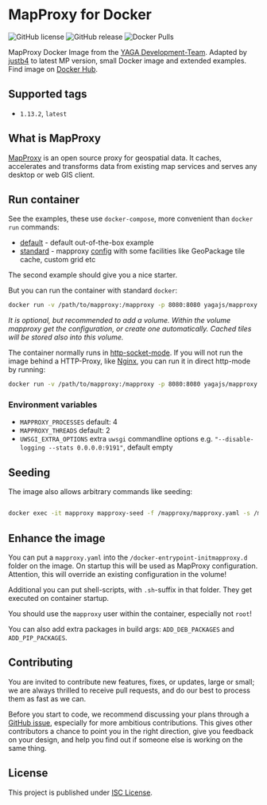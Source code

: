 # MapProxy for Docker

![GitHub license](https://img.shields.io/github/license/justb4/docker-mapproxy)
![GitHub release](https://img.shields.io/github/release/justb4/docker-mapproxy.svg)
![Docker Pulls](https://img.shields.io/docker/pulls/justb4/mapproxy.svg)

MapProxy Docker Image from the [YAGA Development-Team](https://yagajs.org).
Adapted by [justb4](https://github.com/justb4) to latest MP version, small Docker image and extended examples.
Find image on [Docker Hub](https://hub.docker.com/repository/docker/justb4/mapproxy).

## Supported tags

* `1.13.2`, `latest`

## What is MapProxy

[MapProxy](https://mapproxy.org/) is an open source proxy for geospatial data. It caches, accelerates and transforms
data from existing map services and serves any desktop or web GIS client.

## Run container

See the examples, these use `docker-compose`, more convenient than `docker run` commands:

* [default](examples/default) - default out-of-the-box example
* [standard](examples/standard) - mapproxy [config](examples/standard/config/mapproxy.yaml) with some facilities like GeoPackage tile cache, custom grid etc

The second example should give you a nice starter.

But you can run the container with standard `docker`:

```bash
docker run -v /path/to/mapproxy:/mapproxy -p 8080:8080 yagajs/mapproxy
```

*It is optional, but recommended to add a volume. Within the volume mapproxy get the configuration, or create one
automatically. Cached tiles will be stored also into this volume.*

The container normally runs in [http-socket-mode](http://uwsgi-docs.readthedocs.io/en/latest/HTTP.html). If you will not
run the image behind a HTTP-Proxy, like [Nginx](http://nginx.org/), you can run it in direct http-mode by running:

```bash
docker run -v /path/to/mapproxy:/mapproxy -p 8080:8080 yagajs/mapproxy mapproxy http
```

### Environment variables

* `MAPPROXY_PROCESSES` default: 4
* `MAPPROXY_THREADS` default: 2
* `UWSGI_EXTRA_OPTIONS` extra `uwsgi` commandline options e.g. `"--disable-logging --stats 0.0.0.0:9191"`, default empty

## Seeding

The image also allows arbitrary commands like seeding:

```bash 

docker exec -it mapproxy mapproxy-seed -f /mapproxy/mapproxy.yaml -s /mapproxy/seed.yaml --seed myseed1

```

## Enhance the image

You can put a `mapproxy.yaml` into the `/docker-entrypoint-initmapproxy.d` folder on the image. On startup this will be
used as MapProxy configuration. Attention, this will override an existing configuration in the volume!

Additional you can put shell-scripts, with `.sh`-suffix in that folder. They get executed on container startup.

You should use the `mapproxy` user within the container, especially not `root`!

You can also add extra packages in build args: `ADD_DEB_PACKAGES` and `ADD_PIP_PACKAGES`.

## Contributing

You are invited to contribute new features, fixes, or updates, large or small; we are always thrilled to receive pull
requests, and do our best to process them as fast as we can.

Before you start to code, we recommend discussing your plans through a
[GitHub issue](https://github.com/yagajs/docker-mapproxy/issues), especially for more ambitious contributions.
This gives other contributors a chance to point you in the right direction, give you feedback on your design, and help
you find out if someone else is working on the same thing.

## License

This project is published under [ISC License](LICENSE).
